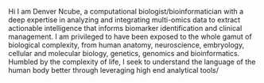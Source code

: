 Hi I am Denver Ncube, a computational biologist/bioinformatician with a deep expertise in analyzing and integrating multi-omics data to extract actionable intelligence that informs biomarker identification and clinical management.
I am privileged to have been exposed to the whole gamut of biological complexity, from human anatomy, neuroscience, embryology, cellular and molecular biology, genetics, genomics and bioinformatics. Humbled by the complexity of life, 
I seek to understand the language of the human body better through leveraging high end analytical tools/

